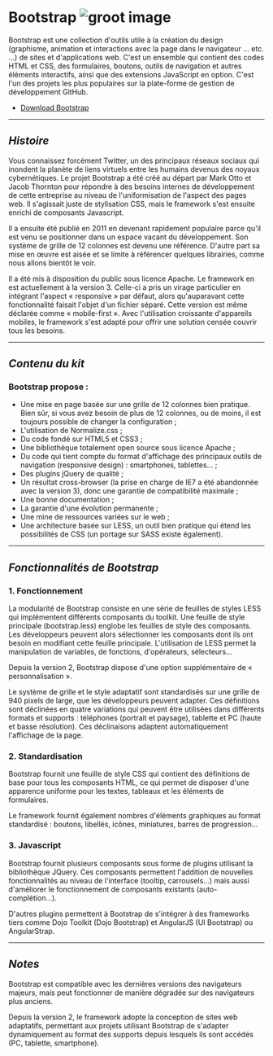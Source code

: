 # **Bootstrap** ![groot image](http://getbootstrap.com/apple-touch-icon.png)

Bootstrap est une collection d'outils utile à la création du design (graphisme, animation et interactions avec la page dans le navigateur ... etc. ...) de sites et d'applications web. C'est un ensemble qui contient des codes HTML et CSS, des formulaires, boutons, outils de navigation et autres éléments interactifs, ainsi que des extensions JavaScript en option. C'est l'un des projets les plus populaires sur la plate-forme de gestion de développement GitHub.

  * [Download Bootstrap](https://www.google.com "Bootstrap")

---

## __*Histoire*__

Vous connaissez forcément Twitter, un des principaux réseaux sociaux qui inondent la planète de liens virtuels entre les humains devenus des noyaux cybernétiques. Le projet Bootstrap a été créé au départ par Mark Otto et Jacob Thornton pour répondre à des besoins internes de développement de cette entreprise au niveau de l'uniformisation de l'aspect des pages web. Il s'agissait juste de stylisation CSS, mais le framework s'est ensuite enrichi de composants Javascript.

Il a ensuite été publié en 2011 en devenant rapidement populaire parce qu'il est venu se positionner dans un espace vacant du développement. Son système de grille de 12 colonnes est devenu une référence. D'autre part sa mise en œuvre est aisée et se limite à référencer quelques librairies, comme nous allons bientôt le voir.

Il a été mis à disposition du public sous licence Apache. Le framework en est actuellement à la version 3. Celle-ci a pris un virage particulier en intégrant l'aspect « responsive » par défaut, alors qu'auparavant cette fonctionnalité faisait l'objet d'un fichier séparé. Cette version est même déclarée comme « mobile-first ». Avec l'utilisation croissante d'appareils mobiles, le framework s'est adapté pour offrir une solution censée couvrir tous les besoins.

---

## __*Contenu du kit*__

### Bootstrap propose :

* Une mise en page basée sur une grille de 12 colonnes bien pratique. Bien sûr, si vous avez besoin de plus de 12 colonnes, ou de moins, il est toujours possible de changer la configuration ;
* L'utilisation de Normalize.css ;
* Du code fondé sur HTML5 et CSS3 ;
* Une bibliothèque totalement open source sous licence Apache ;
* Du code qui tient compte du format d'affichage des principaux outils de navigation (responsive design) : smartphones, tablettes… ;
* Des plugins jQuery de qualité ;
* Un résultat cross-browser (la prise en charge de IE7 a été abandonnée avec la version 3), donc une garantie de compatibilité maximale ;
* Une bonne documentation ;
* La garantie d'une évolution permanente ;
* Une mine de ressources variées sur le web ;
* Une architecture basée sur LESS, un outil bien pratique qui étend les possibilités de CSS (un portage sur SASS existe également).

---

## __*Fonctionnalités de Bootstrap*__

### 1. Fonctionnement

La modularité de Bootstrap consiste en une série de feuilles de styles LESS qui implémentent différents composants du toolkit. Une feuille de style principale (bootstrap.less) englobe les feuilles de style des composants. Les développeurs peuvent alors sélectionner les composants dont ils ont besoin en modifiant cette feuille principale. L'utilisation de LESS permet la manipulation de variables, de fonctions, d'opérateurs, sélecteurs…

Depuis la version 2, Bootstrap dispose d'une option supplémentaire de « personnalisation ».

Le système de grille et le style adaptatif sont standardisés sur une grille de 940 pixels de large, que les développeurs peuvent adapter. Ces définitions sont déclinées en quatre variations qui peuvent être utilisées dans différents formats et supports : téléphones (portrait et paysage), tablette et PC (haute et basse résolution). Ces déclinaisons adaptent automatiquement l'affichage de la page.

### 2. Standardisation

Bootstrap fournit une feuille de style CSS qui contient des définitions de base pour tous les composants HTML, ce qui permet de disposer d'une apparence uniforme pour les textes, tableaux et les éléments de formulaires.

Le framework fournit également nombres d'éléments graphiques au format standardisé : boutons, libellés, icônes, miniatures, barres de progression…

### 3. Javascript

Bootstrap fournit plusieurs composants sous forme de plugins utilisant la bibliothèque JQuery. Ces composants permettent l'addition de nouvelles fonctionnalités au niveau de l'interface (tooltip, carrousels…) mais aussi d'améliorer le fonctionnement de composants existants (auto-complétion…).

D'autres plugins permettent à Bootstrap de s'intégrer à des frameworks tiers comme Dojo Toolkit (Dojo Bootstrap) et AngularJS (UI Bootstrap) ou AngularStrap.

---

## __*Notes*__

Bootstrap est compatible avec les dernières versions des navigateurs majeurs, mais peut fonctionner de manière dégradée sur des navigateurs plus anciens.

Depuis la version 2, le framework adopte la conception de sites web adaptatifs, permettant aux projets utilisant Bootstrap de s'adapter dynamiquement au format des supports depuis lesquels ils sont accédés (PC, tablette, smartphone).

